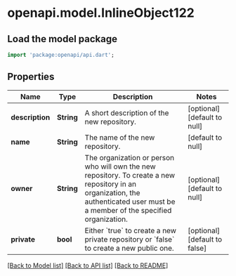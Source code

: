 # openapi.model.InlineObject122

## Load the model package
```dart
import 'package:openapi/api.dart';
```

## Properties
Name | Type | Description | Notes
------------ | ------------- | ------------- | -------------
**description** | **String** | A short description of the new repository. | [optional] [default to null]
**name** | **String** | The name of the new repository. | [default to null]
**owner** | **String** | The organization or person who will own the new repository. To create a new repository in an organization, the authenticated user must be a member of the specified organization. | [optional] [default to null]
**private** | **bool** | Either &#x60;true&#x60; to create a new private repository or &#x60;false&#x60; to create a new public one. | [optional] [default to false]

[[Back to Model list]](../README.md#documentation-for-models) [[Back to API list]](../README.md#documentation-for-api-endpoints) [[Back to README]](../README.md)


